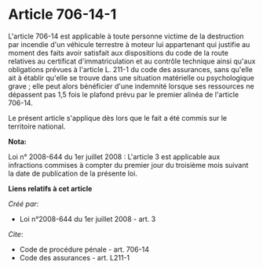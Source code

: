 # Article 706-14-1

L'article 706-14 est applicable à toute personne victime de la destruction par incendie d'un véhicule terrestre à moteur lui
appartenant qui justifie au moment des faits avoir satisfait aux dispositions du code de la route relatives au certificat
d'immatriculation et au contrôle technique ainsi qu'aux obligations prévues à l'article L. 211-1 du code des assurances, sans
qu'elle ait à établir qu'elle se trouve dans une situation matérielle ou psychologique grave ; elle peut alors bénéficier
d'une indemnité lorsque ses ressources ne dépassent pas 1,5 fois le plafond prévu par le premier alinéa de l'article 706-14. 

Le présent article s'applique dès lors que le fait a été commis sur le territoire national.

**Nota:**

Loi n° 2008-644 du 1er juillet 2008 : L'article 3 est applicable aux infractions commises à compter du premier jour du
troisième mois suivant la date de publication de la présente loi.

**Liens relatifs à cet article**

_Créé par_:

  - Loi n°2008-644 du 1er juillet 2008 - art. 3

_Cite_:

  - Code de procédure pénale - art. 706-14
  - Code des assurances - art. L211-1
